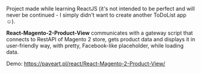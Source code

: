 Project made while learning ReactJS (it's not intended to be perfect and will never be continued - I simply didn't want to create another ToDoList app ☺️).

**React-Magento-2-Product-View** communicates with a gateway script that connects to RestAPI of Magento 2 store, gets product data and displays it in user-friendly way, with pretty, Facebook-like placeholder, while loading data.

Demo: https://paveart.pl/react/React-Magento-2-Product-View/
